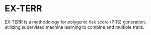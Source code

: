 # EX-TERR

EX-TERR is a methodology for polygenic risk score (PRS) generation, utilizing supervised machine learning to 
combine and multiple traits. 
